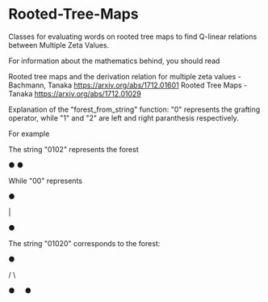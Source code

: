 # Rooted-Tree-Maps
Classes for evaluating words on rooted tree maps to find Q-linear relations between Multiple Zeta Values. 

For information about the mathematics behind, you should read

Rooted tree maps and the derivation relation for multiple zeta values - Bachmann, Tanaka 
https://arxiv.org/abs/1712.01601
Rooted Tree Maps - Tanaka
https://arxiv.org/abs/1712.01029




Explanation of the "forest_from_string" function:
"0" represents the grafting operator, while "1" and "2" are left and right paranthesis respectively.

For example

The string "0102" represents the forest

● ●

While "00" represents

●

|

●

The string "01020" corresponds to the forest:

   ●
   
 /    \
 
●      ●


